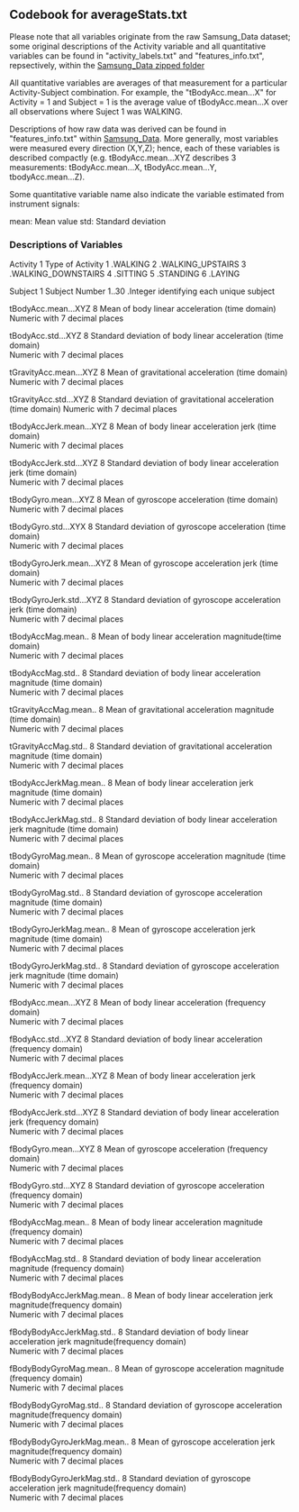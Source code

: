 ## Codebook for averageStats.txt

Please note that all variables originate from the raw Samsung_Data dataset; some original descriptions of the Activity variable and all quantitative variables can be found in "activity_labels.txt" and "features_info.txt", repsectively, within the [Samsung_Data zipped folder](./Samsung_Data.zip)

All quantitative variables are averages of that measurement for a particular Activity-Subject combination. For example, the "tBodyAcc.mean...X" for Activity = 1 and Subject = 1 is the average value of tBodyAcc.mean...X over all observations where Suject 1 was WALKING. 

Descriptions of how raw data was derived can be found in "features_info.txt" within [Samsung_Data](./Samsung_Data.zip). More generally, most variables were measured every direction (X,Y,Z); hence, each of these variables is described compactly (e.g. tBodyAcc.mean...XYZ describes 3 measurements: tBodyAcc.mean...X, tBodyAcc.mean...Y, tbodyAcc.mean...Z). 

Some quantitative variable name also indicate the variable estimated from instrument signals:

mean: Mean value
std: Standard deviation

### Descriptions of Variables

Activity    1
    Type of Activity
            1 .WALKING
            2 .WALKING_UPSTAIRS
            3 .WALKING_DOWNSTAIRS
            4 .SITTING
            5 .STANDING
            6 .LAYING

Subject     1
    Subject Number
            1..30 .Integer identifying each unique subject    
            
tBodyAcc.mean...XYZ     8
    Mean of body linear acceleration (time domain)           
        Numeric with 7 decimal places
        
tBodyAcc.std...XYZ      8
    Standard deviation of body linear acceleration (time domain)           
        Numeric with 7 decimal places

tGravityAcc.mean...XYZ  8
    Mean of gravitational acceleration (time domain)
        Numeric with 7 decimal places

tGravityAcc.std...XYZ   8
    Standard deviation of gravitational acceleration (time domain)
        Numeric with 7 decimal places

tBodyAccJerk.mean...XYZ 8
    Mean of body linear acceleration jerk (time domain)            
        Numeric with 7 decimal places

tBodyAccJerk.std...XYZ  8
    Standard deviation of body linear acceleration jerk (time domain)           
        Numeric with 7 decimal places

tBodyGyro.mean...XYZ    8
    Mean of gyroscope acceleration (time domain)           
        Numeric with 7 decimal places
        
tBodyGyro.std...XYX     8
    Standard deviation of gyroscope acceleration (time domain)           
        Numeric with 7 decimal places
        
tBodyGyroJerk.mean...XYZ 8
    Mean of gyroscope acceleration jerk (time domain)            
        Numeric with 7 decimal places
        
tBodyGyroJerk.std...XYZ 8
    Standard deviation of gyroscope acceleration jerk (time domain)            
        Numeric with 7 decimal places
        
tBodyAccMag.mean..      8
    Mean of body linear acceleration magnitude(time domain)            
        Numeric with 7 decimal places
        
tBodyAccMag.std..       8
    Standard deviation of body linear acceleration magnitude (time domain)            
        Numeric with 7 decimal places
        
tGravityAccMag.mean..   8
    Mean of gravitational acceleration magnitude (time domain)            
        Numeric with 7 decimal places
        
tGravityAccMag.std..    8
    Standard deviation of gravitational acceleration magnitude (time domain)            
        Numeric with 7 decimal places
        
tBodyAccJerkMag.mean..  8
    Mean of body linear acceleration jerk magnitude (time domain)            
        Numeric with 7 decimal places
        
tBodyAccJerkMag.std..   8
    Standard deviation of body linear acceleration jerk magnitude (time domain)            
        Numeric with 7 decimal places
        
tBodyGyroMag.mean..     8
    Mean of gyroscope acceleration magnitude (time domain)            
        Numeric with 7 decimal places
        
tBodyGyroMag.std..      8
    Standard deviation of gyroscope acceleration magnitude (time domain)            
        Numeric with 7 decimal places
        
tBodyGyroJerkMag.mean.. 8
    Mean of gyroscope acceleration jerk magnitude (time domain)            
        Numeric with 7 decimal places
        
tBodyGyroJerkMag.std..  8
    Standard deviation of gyroscope acceleration jerk magnitude (time domain)            
        Numeric with 7 decimal places
        
fBodyAcc.mean...XYZ     8
    Mean of body linear acceleration (frequency domain)            
        Numeric with 7 decimal places
        
fBodyAcc.std...XYZ      8
    Standard deviation of body linear acceleration (frequency domain)            
        Numeric with 7 decimal places
        
fBodyAccJerk.mean...XYZ 8
    Mean of body linear acceleration jerk (frequency domain)            
        Numeric with 7 decimal places
        
fBodyAccJerk.std...XYZ  8
    Standard deviation of body linear acceleration jerk (frequency domain)            
        Numeric with 7 decimal places
        
fBodyGyro.mean...XYZ    8
    Mean of gyroscope acceleration (frequency domain)            
        Numeric with 7 decimal places
        
fBodyGyro.std...XYZ     8
    Standard deviation of gyroscope acceleration (frequency domain)            
        Numeric with 7 decimal places
        
fBodyAccMag.mean..      8
    Mean of body linear acceleration magnitude (frequency domain)           
        Numeric with 7 decimal places
        
fBodyAccMag.std..       8
    Standard deviation of body linear acceleration magnitude (frequency domain)           
        Numeric with 7 decimal places
        
fBodyBodyAccJerkMag.mean.. 8
    Mean of body linear acceleration jerk magnitude(frequency domain)           
        Numeric with 7 decimal places
        
fBodyBodyAccJerkMag.std.. 8
    Standard deviation of body linear acceleration jerk magnitude(frequency domain)           
        Numeric with 7 decimal places
        
fBodyBodyGyroMag.mean.. 8
    Mean of gyroscope acceleration magnitude (frequency domain)           
        Numeric with 7 decimal places
        
fBodyBodyGyroMag.std..  8
    Standard deviation of gyroscope acceleration magnitude(frequency domain)           
        Numeric with 7 decimal places
        
fBodyBodyGyroJerkMag.mean.. 8
    Mean of gyroscope acceleration jerk magnitude(frequency domain)           
        Numeric with 7 decimal places
        
fBodyBodyGyroJerkMag.std.. 8
    Standard deviation of gyroscope acceleration jerk magnitude(frequency domain)           
        Numeric with 7 decimal places